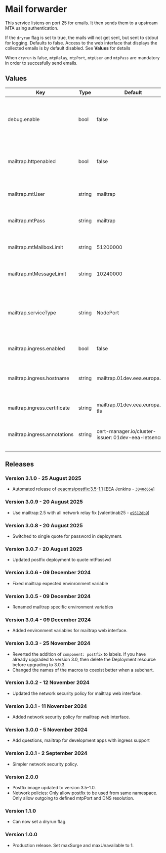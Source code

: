 # Mail forwarder

This service listens on port 25 for emails. It then sends them to a upstream
MTA using authentication.

If the `dryrun` flag is set to true, the mails will not get sent, but sent to stdout
for logging. Defaults to false. Access to the web interface that displays the collected emails
is by default disabled. See **Values** for details

When `dryrun` is false, `mtpRelay`, `mtpPort`, `mtpUser` and `mtpPass` are mandatory
in order to succesfully send emails.

## Values

| Key | Type | Default | Description |
|-----|------|---------|-------------|
| debug.enable | bool | false | Set true to install the mailtrap image instead of the postfix one |
| mailtrap.httpenabled | bool | false | Set true to enable the http service in order to view the web interface |
| mailtrap.mtUser | string | mailtrap | Mailtrap username for the web interface |
| mailtrap.mtPass | string | mailtrap | Mailtrap password for the web interface |
| mailtrap.mtMailboxLimit | string | 51200000 | Mailtrap maximum number of mails |
| mailtrap.mtMessageLimit | string | 10240000 | Mailtrap maximum number of bytes |
| mailtrap.serviceType | string | NodePort | NodePort to expose the service, ClusterIP if you want to use "kubectl port-forward" |
| mailtrap.ingress.enabled | bool | false | Set true to enable ingress |
| mailtrap.ingress.hostname | string | mailtrap.01dev.eea.europa.eu | Unique url for your application, must resolve to the cluster frontend |
| mailtrap.ingress.certificate | string | mailtrap.01dev.eea.europa.eu-tls | Unique name for certificate |
| mailtrap.ingress.annotations | string | cert-manager.io/cluster-issuer: 01dev-eea-letsencrypt | Mandatory configuration for letsencrypt to work |




## Releases

### Version 3.1.0 - 25 August 2025
- Automated release of [eeacms/postfix:3.5-1.1](https://github.com/eea/eea.docker.postfix/releases) [EEA Jenkins - [`3040d65e`](https://github.com/eea/helm-charts/commit/3040d65e44a174648b2536a3592c5e45949d8758)]

### Version 3.0.9 - 20 August 2025
- Use mailtrap:2.5 with all network relay fix [valentinab25 - [`e9512db9`](https://github.com/eea/helm-charts/commit/e9512db9bd07147ce221a73b53b291d0dcb9d8d7)]

### Version 3.0.8 - 20 August 2025
- Switched to single quote for password in deployment.

### Version 3.0.7 - 20 August 2025
- Updated postfix deployment to quote mtPasswd

### Version 3.0.6 - 09 December 2024
- Fixed mailtrap expected envinronment variable

### Version 3.0.5 - 09 December 2024
- Renamed mailtrap specific environment variables

### Version 3.0.4 - 09 December 2024
- Added environment variables for mailtrap web interface.

### Version 3.0.3 - 25 November 2024
- Reverted the addition of `component: postfix` to labels. If you have already upgraded to
version 3.0, then delete the Deployment resource before upgrading to 3.0.3.
- Changed the names of the macros to coexist better when a subchart.

### Version 3.0.2 - 12 November 2024
- Updated the network security policy for mailtrap web interface.

### Version 3.0.1 - 11 November 2024
- Added network security policy for mailtrap web interface.

### Version 3.0.0 - 5 November 2024
- Add questions, mailtrap for development apps with ingress support

### Version 2.0.1 - 2 September 2024
- Simpler network security policy.

### Version 2.0.0
- Postfix image updated to version 3.5-1.0.
- Network policies: Only allow postfix to be used from same namespace.
    Only allow outgoing to defined mtpPort and DNS resolution.

### Version 1.1.0
- Can now set a dryrun flag.

### Version 1.0.0
- Production release. Set maxSurge and maxUnavailable to 1.
